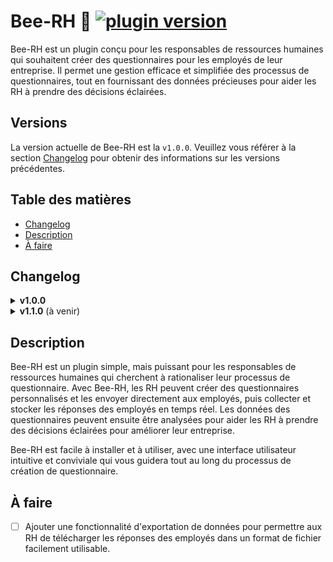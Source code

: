 # Bee-RH 🐝 [![plugin version](https://img.shields.io/badge/version-v1.0.0-color.svg)](https://github.com/Loubal70/Bee-RH/releases/latest)

Bee-RH est un plugin conçu pour les responsables de ressources humaines qui souhaitent créer des questionnaires pour les employés de leur entreprise. Il permet une gestion efficace et simplifiée des processus de questionnaires, tout en fournissant des données précieuses pour aider les RH à prendre des décisions éclairées.

## Versions

La version actuelle de Bee-RH est la `v1.0.0`. Veuillez vous référer à la section [Changelog](#changelog) pour obtenir des informations sur les versions précédentes.

## Table des matières

- [Changelog](#changelog)
- [Description](#description)
- [À faire](#à-faire)

## Changelog

<details>
<summary><strong>v1.0.0</strong></summary>
<p>

- Version initiale de Bee-RH
- Fonctionnalités de base :
  - Création de questionnaires personnalisés
  - Envoi de questionnaires aux employés
  - Collecte et stockage des réponses des employés
  - Analyse des données des questionnaires pour aider les RH à prendre des décisions éclairées.

</p>
</details>

<details>
<summary><strong>v1.1.0</strong> (à venir)</summary>
<p>

- Ajout gestion de messages sur slack

</p>
</details>

## Description

Bee-RH est un plugin simple, mais puissant pour les responsables de ressources humaines qui cherchent à rationaliser leur processus de questionnaire. Avec Bee-RH, les RH peuvent créer des questionnaires personnalisés et les envoyer directement aux employés, puis collecter et stocker les réponses des employés en temps réel. Les données des questionnaires peuvent ensuite être analysées pour aider les RH à prendre des décisions éclairées pour améliorer leur entreprise.

Bee-RH est facile à installer et à utiliser, avec une interface utilisateur intuitive et conviviale qui vous guidera tout au long du processus de création de questionnaire.

## À faire

- [ ]  Ajouter une fonctionnalité d'exportation de données pour permettre aux RH de télécharger les réponses des employés dans un format de fichier facilement utilisable.

